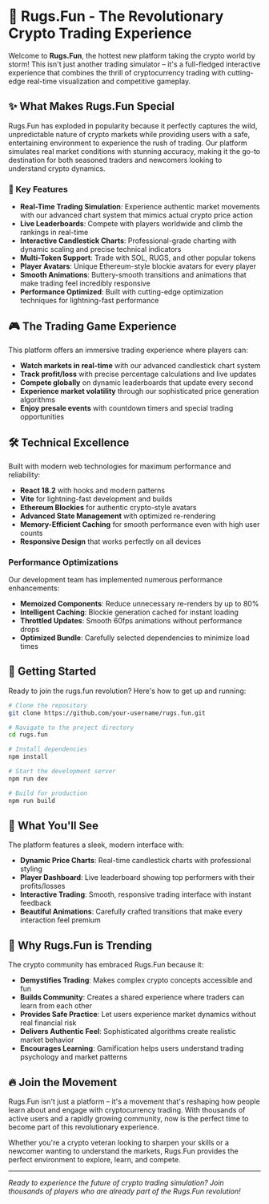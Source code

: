 # 🚀 Rugs.Fun - The Revolutionary Crypto Trading Experience

Welcome to **Rugs.Fun**, the hottest new platform taking the crypto world by storm! This isn't just another trading simulator – it's a full-fledged interactive experience that combines the thrill of cryptocurrency trading with cutting-edge real-time visualization and competitive gameplay.

## ✨ What Makes Rugs.Fun Special

Rugs.Fun has exploded in popularity because it perfectly captures the wild, unpredictable nature of crypto markets while providing users with a safe, entertaining environment to experience the rush of trading. Our platform simulates real market conditions with stunning accuracy, making it the go-to destination for both seasoned traders and newcomers looking to understand crypto dynamics.

### 🎯 Key Features

- **Real-Time Trading Simulation**: Experience authentic market movements with our advanced chart system that mimics actual crypto price action
- **Live Leaderboards**: Compete with players worldwide and climb the rankings in real-time
- **Interactive Candlestick Charts**: Professional-grade charting with dynamic scaling and precise technical indicators
- **Multi-Token Support**: Trade with SOL, RUGS, and other popular tokens
- **Player Avatars**: Unique Ethereum-style blockie avatars for every player
- **Smooth Animations**: Buttery-smooth transitions and animations that make trading feel incredibly responsive
- **Performance Optimized**: Built with cutting-edge optimization techniques for lightning-fast performance

## 🎮 The Trading Game Experience

This platform offers an immersive trading experience where players can:

- **Watch markets in real-time** with our advanced candlestick chart system
- **Track profit/loss** with precise percentage calculations and live updates  
- **Compete globally** on dynamic leaderboards that update every second
- **Experience market volatility** through our sophisticated price generation algorithms
- **Enjoy presale events** with countdown timers and special trading opportunities

## 🛠️ Technical Excellence

Built with modern web technologies for maximum performance and reliability:

- **React 18.2** with hooks and modern patterns
- **Vite** for lightning-fast development and builds
- **Ethereum Blockies** for authentic crypto-style avatars
- **Advanced State Management** with optimized re-rendering
- **Memory-Efficient Caching** for smooth performance even with high user counts
- **Responsive Design** that works perfectly on all devices

### Performance Optimizations

Our development team has implemented numerous performance enhancements:

- **Memoized Components**: Reduce unnecessary re-renders by up to 80%
- **Intelligent Caching**: Blockie generation cached for instant loading
- **Throttled Updates**: Smooth 60fps animations without performance drops
- **Optimized Bundle**: Carefully selected dependencies to minimize load times

## 🚀 Getting Started

Ready to join the rugs.fun revolution? Here's how to get up and running:

```bash
# Clone the repository
git clone https://github.com/your-username/rugs.fun.git

# Navigate to the project directory
cd rugs.fun

# Install dependencies
npm install

# Start the development server
npm run dev

# Build for production
npm run build
```

## 🎨 What You'll See

The platform features a sleek, modern interface with:

- **Dynamic Price Charts**: Real-time candlestick charts with professional styling
- **Player Dashboard**: Live leaderboard showing top performers with their profits/losses
- **Interactive Trading**: Smooth, responsive trading interface with instant feedback
- **Beautiful Animations**: Carefully crafted transitions that make every interaction feel premium

## 🌟 Why Rugs.Fun is Trending

The crypto community has embraced Rugs.Fun because it:

- **Demystifies Trading**: Makes complex crypto concepts accessible and fun
- **Builds Community**: Creates a shared experience where traders can learn from each other
- **Provides Safe Practice**: Let users experience market dynamics without real financial risk
- **Delivers Authentic Feel**: Sophisticated algorithms create realistic market behavior
- **Encourages Learning**: Gamification helps users understand trading psychology and market patterns

## 🔥 Join the Movement

Rugs.Fun isn't just a platform – it's a movement that's reshaping how people learn about and engage with cryptocurrency trading. With thousands of active users and a rapidly growing community, now is the perfect time to become part of this revolutionary experience.

Whether you're a crypto veteran looking to sharpen your skills or a newcomer wanting to understand the markets, Rugs.Fun provides the perfect environment to explore, learn, and compete.

---

*Ready to experience the future of crypto trading simulation? Join thousands of players who are already part of the Rugs.Fun revolution!*
